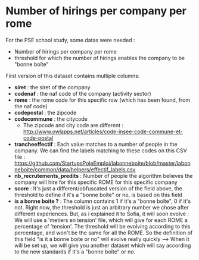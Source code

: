 # Number of hirings per company per rome

For the PSE school study, some datas were needed : 
- Number of hirings per company per rome
- threshold for which the number of hirings enables the company to be "bonne boîte"

First version of this dataset contains multiple columns: 
- **siret** : the siret of the company
- **codenaf** : the naf code of the company (activity sector)
- **rome** : the rome code for this specific row (which has been found, from the naf code)
- **codepostal** : the zipcode
- **codecommune** : the citycode
    - The zipcode and city code are different : http://www.owlapps.net/articles/code-insee-code-commune-et-code-postal 
- **trancheeffectif** : Each value matches to a number of people in the company. We can find the labels matching to these codes on this CSV file : https://github.com/StartupsPoleEmploi/labonneboite/blob/master/labonneboite/common/data/helpers/effectif_labels.csv 
- **nb_recrutements_predits** : Number of people the algorithm believes the company will hire for this specific ROME for this specific company
- **score** : It's just a different/obfuscated version of the field above, the threshold to define if it's a "bonne boîte" or no, is based on this field
- **is a bonne boite ?** : The column contains 1 if it's a "bonne boîte", 0 if it's not. Right now, the threshold is just an arbitrary number we chose after different experiences. But, as i explained it to Sofia, it will soon evolve : We will use a 'metiers en tension' file, which will give for each ROME a percentage of 'tension'. The threshold will be evolving according to this percentage, and won't be the same for all the ROME. So the definition of this field "is it a bonne boite or no" will evolve really quickly --> When it will be set up, we will give you another dataset which will say according to the new standards if it's a "bonne boîte" or no. 